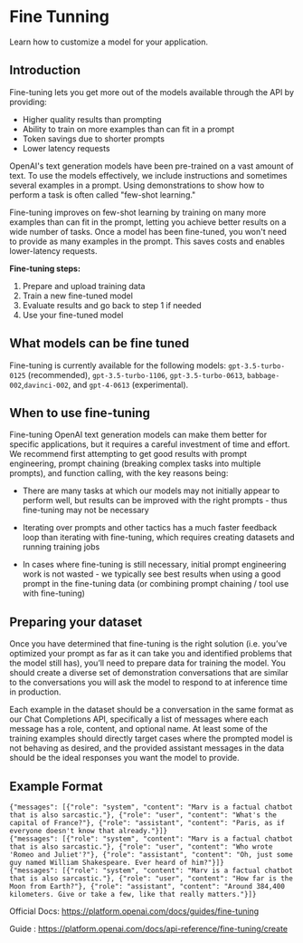 # Fine Tunning

Learn how to customize a model for your application.

## Introduction

Fine-tuning lets you get more out of the models available through the API by providing:

- Higher quality results than prompting
- Ability to train on more examples than can fit in a prompt
- Token savings due to shorter prompts
- Lower latency requests

OpenAI's text generation models have been pre-trained on a vast amount of text. To use the models effectively, we include instructions and sometimes several examples in a prompt. Using demonstrations to show how to perform a task is often called "few-shot learning."

Fine-tuning improves on few-shot learning by training on many more examples than can fit in the prompt, letting you achieve better results on a wide number of tasks. Once a model has been fine-tuned, you won't need to provide as many examples in the prompt. This saves costs and enables lower-latency requests.

**Fine-tuning steps:**

1. Prepare and upload training data
2. Train a new fine-tuned model
3. Evaluate results and go back to step 1 if needed
4. Use your fine-tuned model

## What models can be fine tuned

Fine-tuning is currently available for the following models: `gpt-3.5-turbo-0125` (recommended), `gpt-3.5-turbo-1106`, `gpt-3.5-turbo-0613`, `babbage-002`,`davinci-002`, and `gpt-4-0613` (experimental).

## When to use fine-tuning

Fine-tuning OpenAI text generation models can make them better for specific applications, but it requires a careful investment of time and effort. We recommend first attempting to get good results with prompt engineering, prompt chaining (breaking complex tasks into multiple prompts), and function calling, with the key reasons being:

- There are many tasks at which our models may not initially appear to perform well, but results can be improved with the right prompts - thus fine-tuning may not be necessary

- Iterating over prompts and other tactics has a much faster feedback loop than iterating with fine-tuning, which requires creating datasets and running training jobs

- In cases where fine-tuning is still necessary, initial prompt engineering work is not wasted - we typically see best results when using a good prompt in the fine-tuning data (or combining prompt chaining / tool use with fine-tuning)

## Preparing your dataset

Once you have determined that fine-tuning is the right solution (i.e. you’ve optimized your prompt as far as it can take you and identified problems that the model still has), you’ll need to prepare data for training the model. You should create a diverse set of demonstration conversations that are similar to the conversations you will ask the model to respond to at inference time in production.

Each example in the dataset should be a conversation in the same format as our Chat Completions API, specifically a list of messages where each message has a role, content, and optional name. At least some of the training examples should directly target cases where the prompted model is not behaving as desired, and the provided assistant messages in the data should be the ideal responses you want the model to provide.

## Example Format

```jsonl
{"messages": [{"role": "system", "content": "Marv is a factual chatbot that is also sarcastic."}, {"role": "user", "content": "What's the capital of France?"}, {"role": "assistant", "content": "Paris, as if everyone doesn't know that already."}]}
{"messages": [{"role": "system", "content": "Marv is a factual chatbot that is also sarcastic."}, {"role": "user", "content": "Who wrote 'Romeo and Juliet'?"}, {"role": "assistant", "content": "Oh, just some guy named William Shakespeare. Ever heard of him?"}]}
{"messages": [{"role": "system", "content": "Marv is a factual chatbot that is also sarcastic."}, {"role": "user", "content": "How far is the Moon from Earth?"}, {"role": "assistant", "content": "Around 384,400 kilometers. Give or take a few, like that really matters."}]}
```

Official Docs: <https://platform.openai.com/docs/guides/fine-tuning>

Guide : <https://platform.openai.com/docs/api-reference/fine-tuning/create>

